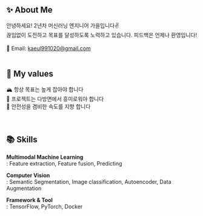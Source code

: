 ## ✨ About Me
안녕하세요! 2년차 머신러닝 엔지니어 가을입니다✌️ <br> 
끊임없이 도전하고 목표를 달성하도록 노력하고 있습니다. 피드백은 언제나 환영입니다!
<br>
<br>
📧 Email: kaeul991020@gmail.com 
<br>
<br>
## 🦋 My values
🏔 항상 목표는 높게 잡아야 합니다<br/>
🧐 프로젝트는 다방면에서 흥미로워야 합니다<br/>
🚀 안전성을 겸비한 속도를 지향 합니다<br/>
<br>
<br>
## 📚 Skills
**Multimodal Machine Learning**<br>
: Feature extraction, Feature fusion, Predicting

**Computer Vision**<br>
: Semantic Segmentation, Image classification, Autoencoder,
Data Augmentation

**Framework & Tool**<br>
: TensorFlow, PyTorch, Docker